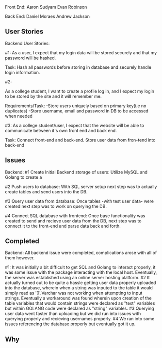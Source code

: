 Front End:
Aaron Sudyam
Evan Robinson

Back End:
Daniel Moraes
Andrew Jackson

## User Stories

Backend User Stories:

#1:
As a user, I expect that my login data will be stored securely and that my password will be hashed.

Task: Hash all passwords before storing in database and securely handle login information.

#2:

As a college student, I want to create a profile log in, and I expect my login to be stored by the site and it will remember me.

Requirements/Task:
-Store users uniquely based on primary key(i.e no duplicates)
-Store username, email and password in DB to be accessed when needed

#3:
As a college student/user, I expect that the website will be able to communicate between it's own front end and back end.

Task: Connect front-end and back-end. Store user data from fron-tend into back-end

## Issues
Backend:
#1 Create Initial Backend storage of users:
Utilize MySQL and Golang to create a 

#2 Push users to database:
With SQL server setup next step was to actually create tables and send users into the DB.

#3 Query user data from database:
Once tables -with test user data- were created next step was to work on querying the DB.

#4 Connect SQL database with frontend:
Once base functionality was created to send and recieve user data from the DB, next step was to connect it to the front-end and parse data back and forth.
## Completed
Backend:
All backend issue were completed, complications arose with all of them however.

#1:
It was initially a bit difficult to get SQL and Golang to interact properly, it was some issue with the package interacting with the local host. Eventually, the server was established using an online server hosting platform.
#2 
It actually turned out to be quite a hassle getting user data properly uploaded into the database, wherein when a string was inputed to the table it would simply read as '0'.Varchar was not working when attempting to input strings. Eventually a workaround was found wherein upon creation of the table variables that would contain strings were declared as "text" variables but within GOLANG code were declared as "string" variables. 
#3
Querying user data went faster than uploading but we did run into issues with querying properly and recieving usernames properly.
#4
We ran into some issues referencing the database properly but eventually got it up.

## Why
